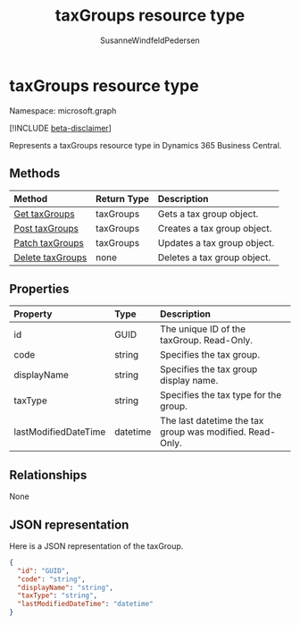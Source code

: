 ﻿---
title: taxGroups resource type 
description: A tax group object in Dynamics 365 Business Central. 
services: project-madeira
documentationcenter: ''
author: SusanneWindfeldPedersen
localization_priority: Normal
ms.prod: "dynamics-365-business-central"
doc_type: resourcePageType
---

# taxGroups resource type

Namespace: microsoft.graph

[!INCLUDE [beta-disclaimer](../../includes/beta-disclaimer.md)]

Represents a taxGroups resource type in Dynamics 365 Business Central.

## Methods

| Method                                                  | Return Type | Description                 |
| :------------------------------------------------------ | :---------- | :-------------------------- |
| [Get taxGroups](../api/dynamics-taxgroups-get.md)       | taxGroups   | Gets a tax group object.    |
| [Post taxGroups](../api/dynamics-create-taxgroups.md)   | taxGroups   | Creates a tax group object. |
| [Patch taxGroups](../api/dynamics-taxgroups-update.md)  | taxGroups   | Updates a tax group object. |
| [Delete taxGroups](../api/dynamics-taxgroups-delete.md) | none        | Deletes a tax group object. |

## Properties

| Property             | Type     | Description                                              |
| :------------------- | :------- | :------------------------------------------------------- |
| id                   | GUID     | The unique ID of the taxGroup. Read-Only.                |
| code                 | string   | Specifies the tax group.                                 |
| displayName          | string   | Specifies the tax group display name.                    |
| taxType              | string   | Specifies the tax type for the group.                    |
| lastModifiedDateTime | datetime | The last datetime the tax group was modified. Read-Only. |

## Relationships

None

## JSON representation

Here is a JSON representation of the taxGroup.

```json
{
  "id": "GUID",
  "code": "string",
  "displayName": "string",
  "taxType": "string",
  "lastModifiedDateTime": "datetime"
}

```
